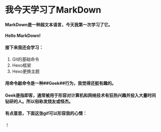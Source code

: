 # 我今天学习了MarkDown
####  MarkDown是一种超文本语言，今天我第一次学习了它。
**Hello MarkDown!**
#### 接下来我还会学习：
1. Git的基础命令
2. Hexo框架
3. Hexo更换主题
#### 用命令敲命令是一种##Geek##行为，我觉得还挺有趣的。
#### Geek是指即客，通常被用于形容对计算机和网络技术有狂热兴趣并投入大量时间钻研的人。所以俗称发烧友或怪杰。
#### 有点意思，下面这张gif可以形容我的心情：
！[](https://qgt-style.oss-cn-hangzhou.aliyuncs.com/newcoursep4/g1/g1-2-2/tenor.gif)

